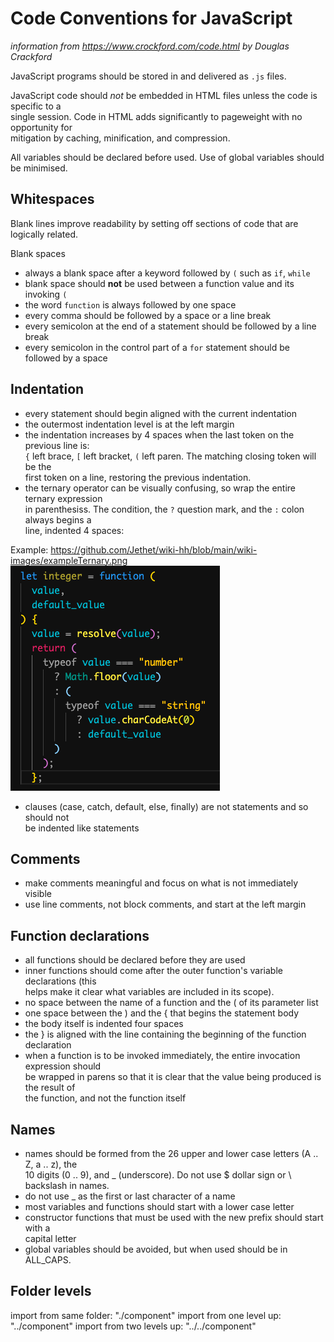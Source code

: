 # Code Conventions for JavaScript
*information from https://www.crockford.com/code.html by Douglas Crackford*

JavaScript programs should be stored in and delivered as `.js` files.

JavaScript code should *not* be embedded in HTML files unless the code is specific to a  
single session. Code in HTML adds significantly to pageweight with no opportunity for  
mitigation by caching, minification, and compression.

All variables should be declared before used. Use of global variables should be minimised.

## Whitespaces
Blank lines improve readability by setting off sections of code that are logically related.

Blank spaces  
* always a blank space after a keyword followed by `(` such as `if`, `while`
* blank space should **not** be used between a function value and its invoking `(`
* the word `function` is always followed by one space
* every comma should be followed by a space or a line break
* every semicolon at the end of a statement should be followed by a line break
* every semicolon in the control part of a `for` statement should be followed by a space

## Indentation
* every statement should begin aligned with the current indentation
* the outermost indentation level is at the left margin
* the indentation increases by 4 spaces when the last token on the previous line is:  
 `{` left brace, `[` left bracket, `(` left paren. The matching closing token will be the  
 first token on a line, restoring the previous indentation.
* the ternary operator can be visually confusing, so wrap the entire ternary expression  
in parenthesiss. The condition, the `?` question mark, and the `:` colon always begins a  
line, indented 4 spaces:

Example: <https://github.com/Jethet/wiki-hh/blob/main/wiki-images/exampleTernary.png>
![Example](https://github.com/Jethet/wiki-hh/blob/main/images/exampleTernary.png)

* clauses (case, catch, default, else, finally) are not statements and so should not  
be indented like statements

## Comments
* make comments meaningful and focus on what is not immediately visible
* use line comments, not block comments, and start at the left margin

## Function declarations
* all functions should be declared before they are used
* inner functions should come after the outer function's variable declarations (this  
helps make it clear what variables are included in its scope).
* no space between the name of a function and the (  of its parameter list
* one space between the ) and the {  that begins the statement body
* the body itself is indented four spaces
* the } is aligned with the line containing the beginning of the function declaration
* when a function is to be invoked immediately, the entire invocation expression should  
be wrapped in parens so that it is clear that the value being produced is the result of  
the function, and not the function itself

## Names
* names should be formed from the 26 upper and lower case letters (A .. Z, a .. z), the  
10 digits (0 .. 9), and _ (underscore). Do not use $ dollar sign or \ backslash in names.
* do not use _  as the first or last character of a name
* most variables and functions should start with a lower case letter
* constructor functions that must be used with the new prefix should start with a  
capital letter
* global variables should be avoided, but when used should be in ALL_CAPS.

## Folder levels
import from same folder: "./component"
import from one level up: "../component"
import from two levels up: "../../component"

